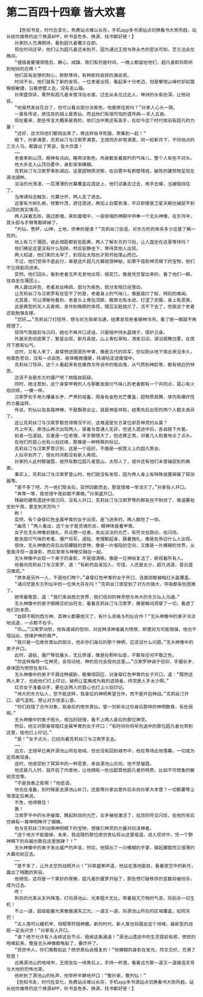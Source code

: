 # 第二百四十四章 皆大欢喜
        【告知书友，时代在变化，免费站点难以长存，手机app多书源站点切换看书大势所趋，站长给你推荐的这个换源APP，听书音色多、换源、找书都好使！】
       孙家的人充满期待，看到超凡者覆灭在即。
       现在时间还早，他们认为超凡者还未到齐，因为通过王煊与陈永杰的密谈可知，芝兰法会在晚间。
       “擅猎者要懂得隐忍，静心，戒躁，我们有的是时间，一晚上都留给他们，超凡者即将聆听到地狱的召唤！”
       他们具有足够的耐心，默默等待，有种即将收获的满足感。
       时间不长，他们就有了新的发现，一位老者出现，看起来十分老迈，但是攀爬山峰时却如猿猴般敏捷，沿着绝壁上去，没有走山路。
       孙荣盛惊异，果然有超凡者未曾浮出水面，过去从未见过此人，神洲的水有些深，让他动容。
       “他虽然发丝花白了，但可以看出部分淡紫色，他是原住民吗？”孙家人心头一跳。
       一直有传说，原住民的祖上是真仙，而且他们有很可怕的遗传病——天人五衰。
       现在看来，那些传言大概率是真的，他们当中竟还有高手，在如今这个时代依旧有超凡的力量！
       “还好，这次将他们都找出来了，竟这样自寻死路，聚集到一起！”
       眼下，孙家满意，克莉丝汀与汉索罗满意，王煊同亦非常满意，同一轮新月下，不同地点的三方人马，都露出了笑容，皆大欢喜！
       ……
       老者来到山顶，眼神有点凶，略带淡紫色，肉身散发着腐朽的气味儿，整个人有些不对头。
       他大步走入山顶白雾中，身影渐渐模糊。
       克莉丝汀与汉索罗来到湖边，这里超物质浓郁，在白雾中有断壁残垣，破败的建筑物呈现在源池湖畔。
       淡淡的光荡漾，一层薄薄的光幕覆盖在遗迹上，他们试着走过去，用手去摸，当被阻挡住了。
       当用请帖去触及，光幕分开，两人走了进去。
       这里有大树扎根，枝繁叶茂，遮住遗迹，再加上白雾弥漫，平日即便是卫星天眼也捕捉不到山顶的真实情况。
       两人踩着瓦砾，路过断墙，来到废墟中，一座倒塌的神殿中供奉一个无头神像，在岁月中，其头部与手臂等都碎掉了。
       “列仙，菩萨，山神，土地，供奉的是谁？”克莉丝汀低语，对东方的的体系多少还是了解一些的。
       地上有几个蒲团，彼此相距都有些距离，两人了解东方的习俗，让人盘坐在这里等待吗？
       他们确定这里没有什么陷阱，然后安静坐下，等待其他人出现。
       两人知道，他们来的太早了，到现在太阳也才刚开始落山而已。
       不过，他们觉得不虚此行，单是这片超凡光幕就很神秘，如果不借助神灵赐下的宝物，他们不见得能闯进来。
       突然，他们回头，看到老者无声无息地出现，很突兀，像是凭空冒出来的，看了他们一眼，径自坐在蒲团上。
       两人露出异色，老者发丝稀疏，部分为紫色，部分发梢已经雪白。
       让克莉丝汀与汉索罗有些受不了的是，老者身上的气味儿，像是腐烂了般，特别的难闻。
       尤其是，可以清晰地看到，老者头上竟在流脓，腋窝也有水迹，打湿了衣服，身上有恶臭。
       这是典型的天人五衰病，发作到晚期的体现，理应五脏腐烂了，活不下去了，但是这个老者还能勉强支撑。
       “您好……”克莉丝汀打招呼，想与对方简单沟通，结果发现老者眼神冷冽，看了她一眼就不再搭理了。
       现场气氛尴尬与沉闷，她也不再开口说话，只是暗中持水晶镜子，保护己身。
       外面天色彻底黑了，繁星出现，新月高挂，山上青松翠柏，清泉汩汩，湖泊蒸腾白雾，在夜月下颇有仙气。
       这时，又有人来了，身穿锈迹斑斑的甲胄，像是古代的将军，仿似刚从地下爬出来没多久，他面色苍白，没有一点血色，身体略微僵硬，持请帖走进废墟中。
       克莉丝汀惊异，这个人看起来有些像西方传说中的吸血鬼，从气质到神韵等，都有相近的特质。
       这该不会是东方的僵尸吧？她暗自狐疑。
       同时，她注意到，这个身穿甲胄的人与那散发腐烂气味儿的老者都有一个共同点，眉心有火焰纹络，一模一样。
       汉索罗右手用力攥着长矛，严肃的戒备，周身有金色光芒覆盖，超物质蒸腾，体内有爆炸性的力量运转。
       传说，列仙以及各路神佛，不是飘渺出尘，就是神圣祥和，结果先后出现的两个人都太诡异了。
       这让克莉丝汀与汉索罗都觉得情况不对，这难道是东方某位邪恶神灵的从属？
       月上中天，原池山再次出现两人，穿着与普通人无异，但进入遗迹中后，各自脱下外套。
       前者一位道姑，后者是一位老僧，年岁都很大了，但还算正常，对着几人和善地点了点头。
       在他们的眉心也有火焰纹络，那像是一种特殊的标记。
       克莉丝汀与汉索罗意识到，这是一个组织，不像是一般意义上的超凡聚会。
       人似乎到齐了，很长时间都没有新人再现。
       孙家的人此时都皱眉，居然有数位超凡者登山，太惊人了，或许还有他们未曾捕捉到的画面。
       事实上，克莉丝汀与汉索罗登山时，他们就没有发现，因为两人身上有特殊装置屏蔽了探测器等。
       “差不多了吧，万一他们聚会后，突然四散而去，那就很难一举消灭了。”孙家有人开口。
       “再等一等，我觉得午夜前都不算晚。”孙荣盛开口。
       残破的建筑遗迹中很沉闷，没有人开口，克莉丝汀与汉索罗等的都有些不耐烦了，难道要枯坐到午夜，甚至到天亮吗？
       刷！
       突然，有个身穿红色金属甲胄的女子出现，是飞进来的，两人都吃了一惊。
       “幽灵！”两人看出，这个女子是灵魂形态，精神体披着甲胄。
       女子在无头神像前施礼，并点燃一炷香，发出淡淡的光芒，有符文在跳动，在闪烁。
       散发腐烂气味的老者、僵尸将军、道姑、老僧都起身，跟着施礼，像是在恭迎什么人出现。
       很快，无头神像的背后出现朦胧的景物，像是一片塌陷的空间，又像是一片模糊的世界，从里面浮现一道身影，而后渐渐与神像交融在一起。
       无头神像中出现一个男子的身影，不是很清晰，像是一位神祇复活了，俯视着所有人。
       他看向克莉丝汀与汉索罗，道：“有新的血液加入，可惜，人还是太少，超凡消退，昔日盛况难现。”
       “原本是另外一人，不是他们两个。”身穿红色甲胄的女子开口，连面部都被暗红头盔覆盖。
       “请问您是东方列仙中的一位伟大存在吗？”克莉丝汀感受到了对方的强大，呼吸都有些困难了。
       她带着敬意，道：“我们来自西方世界，我们信仰的神灵想与伟大的东方仙人沟通。”
       无头神像中的男子眼睛交织出符文，看着克莉丝汀与汉索罗，像是瞬间洞穿了一切，看透了他们的本质。
       “自顾不暇的西方神，其神火都要熄灭了，有什么资格与列仙合作？”无头神像中的男子冷淡地说道，一点都不在乎。
       “你……”汉索罗动怒，他有虔诚的信仰，对这种渎神者最为愤恨，即便对方可能很强，他也不惜站出，想维护神的尊严。
       “我只是一位绝世真仙的部众，但杀你们身后的那个神明，应该没什么问题。”无头神像中的男子开口。
       此时，道姑、僵尸等低着头，无比恭谨，像是在聆听仙音，不敢有任何不敬之色。
       “你这样侮辱一位神灵，会惊动他，神的目光会投向这里……”汉索罗钟诚于信仰，手握长矛，身体因为愤怒在发抖。
       无头神像中的男子不屑这种威胁，都懒得回应，对身穿红色甲胄的女子开口，道：“既然这两人来了，也给他们打上印记，破例让蛮夷成为我的追随者，终究是人手太少啊。”
       红衣女子准备动手，要在这两人的眉心也打上火焰印记。
       “伟大的东方仙人，您不能这样，我身后的神明希望合作，而不是开启神战。”克莉丝汀开口，语气温和，想让对方改变心意。
       “你们找错了合作对象，我身后的绝世真仙，曾一剑斩杀过你身后那样的神明数尊，有些弱啊。”
       无头神像中的男子摇头，相当的轻慢，看不上两人身后的那位神灵。
       然后，他又对那身穿暗红金属甲胄的女子开口：“有时间你将早先选中的那位超凡者也带到这里，给他打上印记。”
       “是！”女子点头，已经向着克莉丝汀与汉索罗走去。
       ……
       远方，王煊早已离开源池山所在地域，但也没有回到城市中，他在等待此地落幕，一切成为定局再现身。
       这时，他感受到了冥冥中的一种恶意，来自源池山方向，他不禁皱眉。
       他还是凡人时，就开启了内景地，让他拥有一些远超其他超凡者的特质，比如不可想象的敏锐灵觉等。
       “不是良善之辈啊！”他低语。
       他也在准备，到时候是去源池山补刀，还是等孙家出意外后杀向孙家大本营？一切都要等尘埃落定后再说。
       不急，他得稳住！
       轰！
       汉索罗手中的长矛璀璨，腾起刺目的光芒，古矛被他激活了，炫目的符文闪烁，在他的背后仿佛有一尊神明睁开了眼睛。
       他与克莉丝汀的动用神明赐下的宝物，想接引神灵的力量对抗渎神者。
       “这个地方不能毁掉，未来，我追随的那位绝世真仙将从这里借道，进入现世中，凭一个野神赐下的兵器也敢在这里放肆？！”
       无头神像中的男子发出威严的声音，然后，他探出了一只模糊的手掌，撑起朦胧而又很薄的大幕向前压去。
       ……
       “差不多了，让外太空的战舰开火！”孙荣盛寒声道，他站在落地窗前，看着夜空中的新月，露出了残酷的笑容。
       他相信，这将是一个美妙的夜晚，超凡者的噩梦开始了，那些想打破秩序的变数将被绞杀，成为过去。
       咚！
       刺目的光束从天外降落，打向源池山，光束粗大无比，带着毁灭万物的气息，将扼杀一切生机！
       不止一道，超级能量光束像是通天之光，一道又一道，将源池山所在的区域覆盖，如同天罚！
       “古人类可以藉机甲、母舰等狩猎神魔。新的时代，新人类也将踏足这个领域，最新型的战舰一定会问世！”孙家有人开口。
       “谁？绝不允许有人击碎这处节点，毁掉这条通道！”源池山遗迹中的生灵提前有感，愤怒的咆哮起来，整座无头神像都龟裂了，要炸开了。
       “现世中人，你们竟敢如此？绝世真仙会报复的！”他模糊的身影在发光，符文交织，充满了怒意！
       远离源池山的地域中，王煊坐在一块青石上，手持一杯酒，看着远方那一道又一道接连天穹与大地的恐怖光束。
       他听到了源池山的吼声，他举杯平静地开口：“敬孙家，敬列仙！”
       【告知书友，时代在变化，免费站点难以长存，手机app多书源站点切换看书大势所趋，站长给你推荐的这个换源APP，听书音色多、换源、找书都好使！】